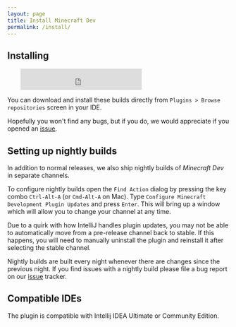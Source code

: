 ```yaml
---
layout: page
title: Install Minecraft Dev
permalink: /install/
---
```


## Installing

<iframe style="padding-left: 30px;" frameborder="none" width="275px" height="48px" src="https://plugins.jetbrains.com/embeddable/install/8327"></iframe>

You can download and install these builds directly from `Plugins > Browse repositories` screen in your IDE.

Hopefully you won't find any bugs, but if you do, we would appreciate if you opened an
[issue](https://github.com/minecraft-dev/MinecraftDev/issues).

## Setting up nightly builds

In addition to normal releases, we also ship nightly builds of _Minecraft Dev_ in separate channels.

To configure nightly builds open the `Find Action` dialog by pressing the key combo `Ctrl-Alt-A`
(or `Cmd-Alt-A` on Mac). Type `Configure Minecraft Development Plugin Updates` and press `Enter`. This will bring up a
window which will allow you to change your channel at any time.

Due to a quirk with how IntelliJ handles plugin updates, you may not be able to automatically move from a pre-release
channel back to stable. If this happens, you will need to manually uninstall the plugin and reinstall it after selecting
the stable channel.

Nightly builds are built every night whenever there are changes since the previous night. If you find issues with a
nightly build please file a bug report on our [issue](https://github.com/minecraft-dev/MinecraftDev/issues) tracker.

## Compatible IDEs

The plugin is compatible with Intellij IDEA Ultimate or Community Edition.
